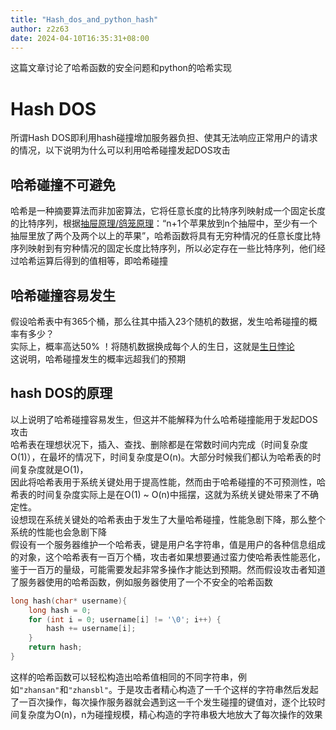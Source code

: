 ```yaml
---
title: "Hash_dos_and_python_hash"
author: z2z63
date: 2024-04-10T16:35:31+08:00
---
```

这篇文章讨论了哈希函数的安全问题和python的哈希实现
# Hash DOS
所谓Hash DOS即利用hash碰撞增加服务器负担、使其无法响应正常用户的请求的情况，以下说明为什么可以利用哈希碰撞发起DOS攻击
## 哈希碰撞不可避免
哈希是一种摘要算法而非加密算法，它将任意长度的比特序列映射成一个固定长度的比特序列，根据[抽屉原理/鸽笼原理](https://en.wikipedia.org/wiki/Pigeonhole_principle)：“n+1个苹果放到n个抽屉中，至少有一个抽屉里放了两个及两个以上的苹果”，哈希函数将具有无穷种情况的任意长度比特序列映射到有穷种情况的固定长度比特序列，所以必定存在一些比特序列，他们经过哈希运算后得到的值相等，即哈希碰撞
## 哈希碰撞容易发生
假设哈希表中有365个桶，那么往其中插入23个随机的数据，发生哈希碰撞的概率有多少？  
实际上，概率高达50% ！将随机数据换成每个人的生日，这就是[生日悖论](https://en.wikipedia.org/wiki/Birthday_problem)  
这说明，哈希碰撞发生的概率远超我们的预期
## hash DOS的原理
以上说明了哈希碰撞容易发生，但这并不能解释为什么哈希碰撞能用于发起DOS攻击  
哈希表在理想状况下，插入、查找、删除都是在常数时间内完成（时间复杂度O(1)），在最坏的情况下，时间复杂度是O(n)。大部分时候我们都认为哈希表的时间复杂度就是O(1)，  
因此将哈希表用于系统关键处用于提高性能，然而由于哈希碰撞的不可预测性，哈希表的时间复杂度实际上是在O(1) ~ O(n)中摇摆，这就为系统关键处带来了不确定性。  
设想现在系统关键处的哈希表由于发生了大量哈希碰撞，性能急剧下降，那么整个系统的性能也会急剧下降  
假设有一个服务器维护一个哈希表，键是用户名字符串，值是用户的各种信息组成的对象，这个哈希表有一百万个桶，攻击者如果想要通过蛮力使哈希表性能恶化，鉴于一百万的量级，可能需要发起非常多操作才能达到预期。然而假设攻击者知道了服务器使用的哈希函数，例如服务器使用了一个不安全的哈希函数
```c
long hash(char* username){
    long hash = 0;
    for (int i = 0; username[i] != '\0'; i++) {
        hash += username[i];
    }
    return hash;
}
```
这样的哈希函数可以轻松构造出哈希值相同的不同字符串，例如`"zhansan"`和`"zhansbl"`。于是攻击者精心构造了一千个这样的字符串然后发起了一百次操作，每次操作服务器就会遇到这一千个发生碰撞的键值对，逐个比较时间复杂度为O(n)，n为碰撞规模，精心构造的字符串极大地放大了每次操作的效果

